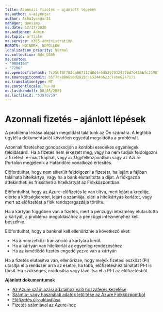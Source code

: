 ```yaml
---
title: Azonnali fizetés – ajánlott lépések
ms.author: v-aiyengar
author: AshaIyengar21
manager: dansimp
ms.date: 12/17/2020
ms.audience: Admin
ms.topic: article
ms.service: o365-administration
ROBOTS: NOINDEX, NOFOLLOW
localization_priority: Normal
ms.collection: Adm_O365
ms.custom:
- "9004164"
- "7286"
ms.openlocfilehash: 7c25bf8f783ca067112d0d4e5d53970324376d7c435bfc22987508edc03f9e02
ms.sourcegitcommit: b5f7da89a650d2915dc652449623c78be6247175
ms.translationtype: MT
ms.contentlocale: hu-HU
ms.lasthandoff: 08/05/2021
ms.locfileid: "53976759"
---
```

# <a name="make-immediate-payment---recommended-steps"></a>Azonnali fizetés – ajánlott lépések

A probléma leírása alapján megoldást találtunk az Ön számára. A legtöbb ügyfél a dokumentációt követően egyedül megoldotta a problémát.

Azonnali fizetéshez gondoskodjon a korábbi esedékes egyenlegek feloldásáról. Ha a fizetés nem érkezett meg, vagy ha nem tudjuk feldolgozni a fizetést, e-mailt kaphat, vagy az Ügyfélközpontban vagy az Azure Portalon megjelenik a Határidőre vonatkozó értesítés. 

Előfordulhat, hogy nem sikerült feldolgozni a fizetést, ha lejárt a fájlban található hitelkártya, vagy ha a bank elutasította a díjat. A fiókgazda áttekintheti és frissítheti a hitelkártyát az Fiókközpontban. 

Előfordulhat, hogy az Azure-előfizetés le van tiltva, mert lejárt a kreditje, elérte a költségkeretet, lejárt a számlája, eléri a hitelkártyás korlátot, vagy mert az előfizetést a fiók rendszergazdája törölte.  

Ha a kártyán függőben van a fizetés, mert a pénzügyi intézmény elutasította a kártyát, a probléma megoldásához a pénzügyi intézményhez kell beszélnie.  

Előfordulhat, hogy a banknál kell ellenőriznie a következő eket:

- Ha a nemzetközi tranzakció a kártyára kerül. 
- Ha a kártyán van hitelkorlát az egyenleg rendezéséhez 
- Ha az ismétlődő fizetés engedélyezve van a kártyán 

Ha a fizetés elutasítva van, ellenőrizze, hogy melyik fizetési eszközt (PI) utasítja el a rendszer arra az esetre, ha több, előfizetéshez társított PI-t is társít. Ha szükséges, módosítsa vagy távolítsa el a PI-t az előfizetésből. 

**Ajánlott dokumentumok** 

- [Az Azure számlázási adataihoz való hozzáférés kezelése](https://docs.microsoft.com/azure/billing/billing-manage-access?WT.mc_id=Portal-Microsoft_Azure_Support)
- [Számla- vagy használati adatok letöltése az Azure Fiókközpontból](https://docs.microsoft.com/azure/billing/billing-download-azure-invoice-daily-usage-date?WT.mc_id=Portal-Microsoft_Azure_Support)
- [Előfizetés újraaktiválása](https://docs.microsoft.com/azure/billing/billing-subscription-become-disable?WT.mc_id=Portal-Microsoft_Azure_Support)
- [Fizetés számlával az Azure-hoz](https://docs.microsoft.com/azure/cost-management-billing/manage/pay-by-invoice) 